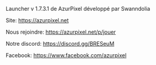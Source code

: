 Launcher v 1.7.3.1 de AzurPixel développé par Swanndolia

Site:
https://azurpixel.net

Nous rejoindre:
https://azurpixel.net/p/jouer

Notre discord: 
https://discord.gg/BRESeuM

Facebook:
https://www.facebook.com/azurpixel
